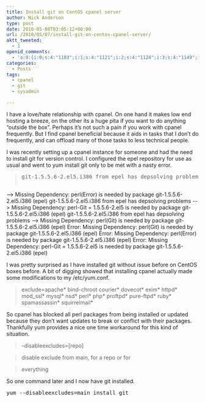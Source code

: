 ```yaml
---
title: Install git on CentOS cpanel server
author: Nick Anderson
type: post
date: 2010-05-08T03:05:12+00:00
url: /2010/05/07/install-git-on-centos-cpanel-server/
aktt_tweeted:
  - 1
openid_comments:
  - 'a:9:{i:0;s:4:"1103";i:1;s:4:"1121";i:2;s:4:"1124";i:3;s:4:"1149";i:4;s:4:"1156";i:5;s:4:"1182";i:6;s:4:"1184";i:7;s:4:"1193";i:8;s:4:"1197";}'
categories:
  - Posts
tags:
  - cpanel
  - git
  - sysadmin

---
```

I have a love/hate relationship with cpanel. On one hand it makes low end hosting a breeze, on the other its a huge pita if you want to do anything &#8220;outside the box&#8221;. Perhaps it&#8217;s not such a pain if you work with cpanel frequently. But I find cpanel beneficial because it aids in tasks that I don&#8217;t do frequently, and can offload many of those tasks to less technical people.

I was recently setting up a cpanel instance for someone and had the need to install git for version control. I configured the epel repository for use as usual and went to yum install git only to be met with a nasty error.

> <pre>git-1.5.5.6-2.el5.i386 from epel has depsolving problems
  --&gt; Missing Dependency: perl(Error) is needed by package 
git-1.5.5.6-2.el5.i386 (epel)
git-1.5.5.6-2.el5.i386 from epel has depsolving problems
  --&gt; Missing Dependency: perl-Git = 1.5.5.6-2.el5 is needed by package 
git-1.5.5.6-2.el5.i386 (epel)
git-1.5.5.6-2.el5.i386 from epel has depsolving problems
  --&gt; Missing Dependency: perl(Git) is needed by package 
git-1.5.5.6-2.el5.i386 (epel)
Error: Missing Dependency: perl(Git) is needed by package 
git-1.5.5.6-2.el5.i386 (epel)
Error: Missing Dependency: perl(Error) is needed by package 
git-1.5.5.6-2.el5.i386 (epel)
Error: Missing Dependency: perl-Git = 1.5.5.6-2.el5 is needed by package 
git-1.5.5.6-2.el5.i386 (epel)
</pre>

I was pretty surprised as I have installed git without issue before on CentOS boxes before. A bit of digging showed that installing cpanel actually made some modifications to my /etc/yum.conf.

> exclude=apache\* bind-chroot courier\* dovecot\* exim\* httpd\* mod_ssl\* mysql\* nsd\* perl\* php\* proftpd\* pure-ftpd\* ruby\* spamassassin\* squirrelmail*

So cpanel has blocked all perl packages from being installed or updated because they don&#8217;t want updates to break or conflict with their packages. Thankfully yum provides a nice one time workaround for this kind of situation.

> &#8211;disableexcludes=[repo]
  
> disable exclude from main, for a repo or for
  
> everything

So one command later and I now have git installed.

<pre class="brush: bash; title: ; notranslate" title="">yum --disableexcludes=main install git</pre>